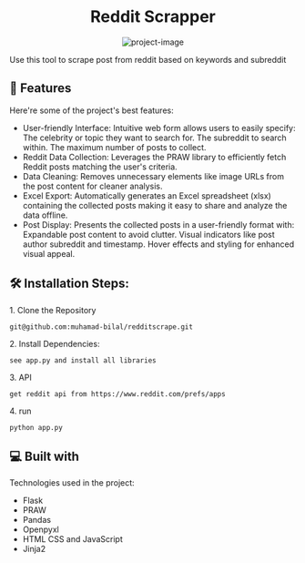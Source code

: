 <h1 align="center" id="title">Reddit Scrapper</h1>

<p align="center"><img src="https://socialify.git.ci/muhamad-bilal/redditscrape/image?font=Source%20Code%20Pro&amp;name=1&amp;owner=1&amp;pattern=Diagonal%20Stripes&amp;theme=Dark" alt="project-image"></p>

<p id="description">Use this tool to scrape post from reddit based on keywords and subreddit</p>



  
  
<h2>🧐 Features</h2>

Here're some of the project's best features:

*   User-friendly Interface: Intuitive web form allows users to easily specify: The celebrity or topic they want to search for. The subreddit to search within. The maximum number of posts to collect.
*   Reddit Data Collection: Leverages the PRAW library to efficiently fetch Reddit posts matching the user's criteria.
*   Data Cleaning: Removes unnecessary elements like image URLs from the post content for cleaner analysis.
*   Excel Export: Automatically generates an Excel spreadsheet (xlsx) containing the collected posts making it easy to share and analyze the data offline.
*   Post Display: Presents the collected posts in a user-friendly format with: Expandable post content to avoid clutter. Visual indicators like post author subreddit and timestamp. Hover effects and styling for enhanced visual appeal.

<h2>🛠️ Installation Steps:</h2>

<p>1. Clone the Repository</p>

```
git@github.com:muhamad-bilal/redditscrape.git
```

<p>2. Install Dependencies:</p>

```
see app.py and install all libraries
```

<p>3. API</p>

```
get reddit api from https://www.reddit.com/prefs/apps
```

<p>4. run</p>

```
python app.py
```

  
  
<h2>💻 Built with</h2>

Technologies used in the project:

*   Flask
*   PRAW
*   Pandas
*   Openpyxl
*   HTML CSS and JavaScript
*   Jinja2

